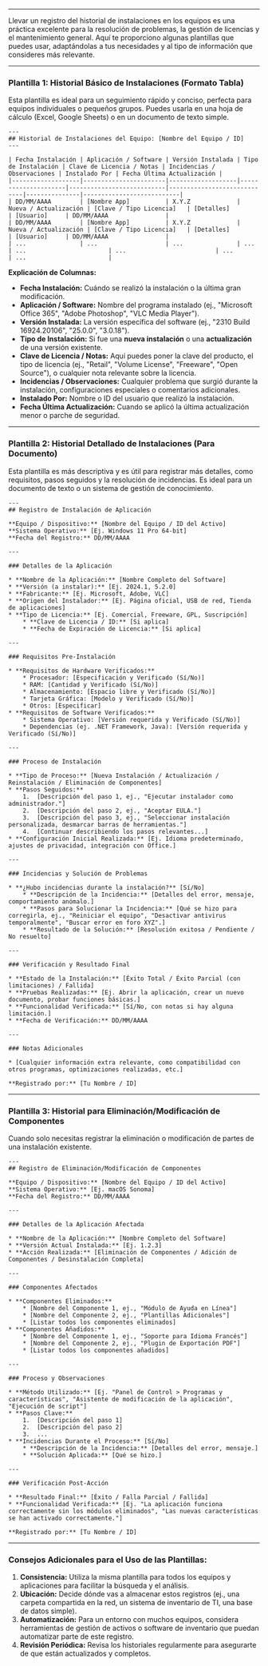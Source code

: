 -----

Llevar un registro del historial de instalaciones en los equipos es una práctica excelente para la resolución de problemas, la gestión de licencias y el mantenimiento general. Aquí te proporciono algunas plantillas que puedes usar, adaptándolas a tus necesidades y al tipo de información que consideres más relevante.

-----

### Plantilla 1: Historial Básico de Instalaciones (Formato Tabla)

Esta plantilla es ideal para un seguimiento rápido y conciso, perfecta para equipos individuales o pequeños grupos. Puedes usarla en una hoja de cálculo (Excel, Google Sheets) o en un documento de texto simple.

```
---
## Historial de Instalaciones del Equipo: [Nombre del Equipo / ID]
---

| Fecha Instalación | Aplicación / Software | Versión Instalada | Tipo de Instalación | Clave de Licencia / Notas | Incidencias / Observaciones | Instalado Por | Fecha Última Actualización |
|-------------------|-----------------------|-------------------|---------------------|---------------------------|-----------------------------|---------------|---------------------------|
| DD/MM/AAAA        | [Nombre App]          | X.Y.Z             | Nueva / Actualización | [Clave / Tipo Licencia]   | [Detalles]                  | [Usuario]     | DD/MM/AAAA                |
| DD/MM/AAAA        | [Nombre App]          | X.Y.Z             | Nueva / Actualización | [Clave / Tipo Licencia]   | [Detalles]                  | [Usuario]     | DD/MM/AAAA                |
| ...               | ...                   | ...               | ...                 | ...                       | ...                         | ...           | ...                       |
```

**Explicación de Columnas:**

  * **Fecha Instalación:** Cuándo se realizó la instalación o la última gran modificación.
  * **Aplicación / Software:** Nombre del programa instalado (ej., "Microsoft Office 365", "Adobe Photoshop", "VLC Media Player").
  * **Versión Instalada:** La versión específica del software (ej., "2310 Build 16924.20106", "25.0.0", "3.0.18").
  * **Tipo de Instalación:** Si fue una **nueva instalación** o una **actualización** de una versión existente.
  * **Clave de Licencia / Notas:** Aquí puedes poner la clave del producto, el tipo de licencia (ej., "Retail", "Volume License", "Freeware", "Open Source"), o cualquier nota relevante sobre la licencia.
  * **Incidencias / Observaciones:** Cualquier problema que surgió durante la instalación, configuraciones especiales o comentarios adicionales.
  * **Instalado Por:** Nombre o ID del usuario que realizó la instalación.
  * **Fecha Última Actualización:** Cuando se aplicó la última actualización menor o parche de seguridad.

-----

### Plantilla 2: Historial Detallado de Instalaciones (Para Documento)

Esta plantilla es más descriptiva y es útil para registrar más detalles, como requisitos, pasos seguidos y la resolución de incidencias. Es ideal para un documento de texto o un sistema de gestión de conocimiento.

```
---
## Registro de Instalación de Aplicación

**Equipo / Dispositivo:** [Nombre del Equipo / ID del Activo]
**Sistema Operativo:** [Ej. Windows 11 Pro 64-bit]
**Fecha del Registro:** DD/MM/AAAA

---

### Detalles de la Aplicación

* **Nombre de la Aplicación:** [Nombre Completo del Software]
* **Versión (a instalar):** [Ej. 2024.1, 5.2.0]
* **Fabricante:** [Ej. Microsoft, Adobe, VLC]
* **Origen del Instalador:** [Ej. Página oficial, USB de red, Tienda de aplicaciones]
* **Tipo de Licencia:** [Ej. Comercial, Freeware, GPL, Suscripción]
    * **Clave de Licencia / ID:** [Si aplica]
    * **Fecha de Expiración de Licencia:** [Si aplica]

---

### Requisitos Pre-Instalación

* **Requisitos de Hardware Verificados:**
    * Procesador: [Especificación y Verificado (Sí/No)]
    * RAM: [Cantidad y Verificado (Sí/No)]
    * Almacenamiento: [Espacio libre y Verificado (Sí/No)]
    * Tarjeta Gráfica: [Modelo y Verificado (Sí/No)]
    * Otros: [Especificar]
* **Requisitos de Software Verificados:**
    * Sistema Operativo: [Versión requerida y Verificado (Sí/No)]
    * Dependencias (ej. .NET Framework, Java): [Versión requerida y Verificado (Sí/No)]

---

### Proceso de Instalación

* **Tipo de Proceso:** [Nueva Instalación / Actualización / Reinstalación / Eliminación de Componentes]
* **Pasos Seguidos:**
    1.  [Descripción del paso 1, ej., "Ejecutar instalador como administrador."]
    2.  [Descripción del paso 2, ej., "Aceptar EULA."]
    3.  [Descripción del paso 3, ej., "Seleccionar instalación personalizada, desmarcar barras de herramientas."]
    4.  [Continuar describiendo los pasos relevantes...]
* **Configuración Inicial Realizada:** [Ej. Idioma predeterminado, ajustes de privacidad, integración con Office.]

---

### Incidencias y Solución de Problemas

* **¿Hubo incidencias durante la instalación?** [Sí/No]
    * **Descripción de la Incidencia:** [Detalles del error, mensaje, comportamiento anómalo.]
    * **Pasos para Solucionar la Incidencia:** [Qué se hizo para corregirla, ej., "Reiniciar el equipo", "Desactivar antivirus temporalmente", "Buscar error en foro XYZ".]
    * **Resultado de la Solución:** [Resolución exitosa / Pendiente / No resuelto]

---

### Verificación y Resultado Final

* **Estado de la Instalación:** [Éxito Total / Éxito Parcial (con limitaciones) / Fallida]
* **Pruebas Realizadas:** [Ej. Abrir la aplicación, crear un nuevo documento, probar funciones básicas.]
* **Funcionalidad Verificada:** [Sí/No, con notas si hay alguna limitación.]
* **Fecha de Verificación:** DD/MM/AAAA

---

### Notas Adicionales

* [Cualquier información extra relevante, como compatibilidad con otros programas, optimizaciones realizadas, etc.]

**Registrado por:** [Tu Nombre / ID]
```

-----

### Plantilla 3: Historial para Eliminación/Modificación de Componentes

Cuando solo necesitas registrar la eliminación o modificación de partes de una instalación existente.

```
---
## Registro de Eliminación/Modificación de Componentes

**Equipo / Dispositivo:** [Nombre del Equipo / ID del Activo]
**Sistema Operativo:** [Ej. macOS Sonoma]
**Fecha del Registro:** DD/MM/AAAA

---

### Detalles de la Aplicación Afectada

* **Nombre de la Aplicación:** [Nombre Completo del Software]
* **Versión Actual Instalada:** [Ej. 1.2.3]
* **Acción Realizada:** [Eliminación de Componentes / Adición de Componentes / Desinstalación Completa]

---

### Componentes Afectados

* **Componentes Eliminados:**
    * [Nombre del Componente 1, ej., "Módulo de Ayuda en Línea"]
    * [Nombre del Componente 2, ej., "Plantillas Adicionales"]
    * [Listar todos los componentes eliminados]
* **Componentes Añadidos:**
    * [Nombre del Componente 1, ej., "Soporte para Idioma Francés"]
    * [Nombre del Componente 2, ej., "Plugin de Exportación PDF"]
    * [Listar todos los componentes añadidos]

---

### Proceso y Observaciones

* **Método Utilizado:** [Ej. "Panel de Control > Programas y características", "Asistente de modificación de la aplicación", "Ejecución de script"]
* **Pasos Clave:**
    1.  [Descripción del paso 1]
    2.  [Descripción del paso 2]
    3.  ...
* **Incidencias Durante el Proceso:** [Sí/No]
    * **Descripción de la Incidencia:** [Detalles del error, mensaje.]
    * **Solución Aplicada:** [Qué se hizo.]

---

### Verificación Post-Acción

* **Resultado Final:** [Éxito / Falla Parcial / Fallida]
* **Funcionalidad Verificada:** [Ej. "La aplicación funciona correctamente sin los módulos eliminados", "Las nuevas características se han activado correctamente."]

**Registrado por:** [Tu Nombre / ID]
```

-----

### Consejos Adicionales para el Uso de las Plantillas:

1.  **Consistencia:** Utiliza la misma plantilla para todos los equipos y aplicaciones para facilitar la búsqueda y el análisis.
2.  **Ubicación:** Decide dónde vas a almacenar estos registros (ej., una carpeta compartida en la red, un sistema de inventario de TI, una base de datos simple).
3.  **Automatización:** Para un entorno con muchos equipos, considera herramientas de gestión de activos o software de inventario que puedan automatizar parte de este registro.
4.  **Revisión Periódica:** Revisa los historiales regularmente para asegurarte de que están actualizados y completos.


